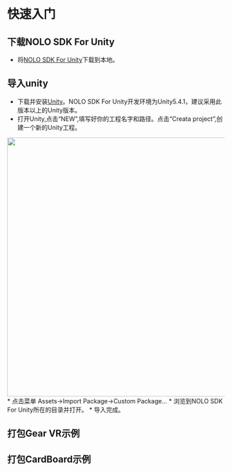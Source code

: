 # 快速入门

## 下载NOLO SDK For Unity
* 将[NOLO SDK For Unity](https://github.com/LyrobotixNolo/Unity/tree/master/UnityPackage)下载到本地。
## 导入unity
* 下载并安装[Unity](https://unity3d.com)。NOLO SDK For Unity开发环境为Unity5.4.1，建议采用此版本以上的Unity版本。
* 打开Unity,点击“NEW”,填写好你的工程名字和路径。点击“Creata project”,创建一个新的Unity工程。
<div><img width=600 heigh=350 src = "https://github.com/LyrobotixNolo/Unity/blob/master/Documents/Image/createunityproject.png"></div>
* 点击菜单 Assets->Import Package->Custom Package...
* 浏览到NOLO SDK For Unity所在的目录并打开。
* 导入完成。

## 打包Gear VR示例


## 打包CardBoard示例

